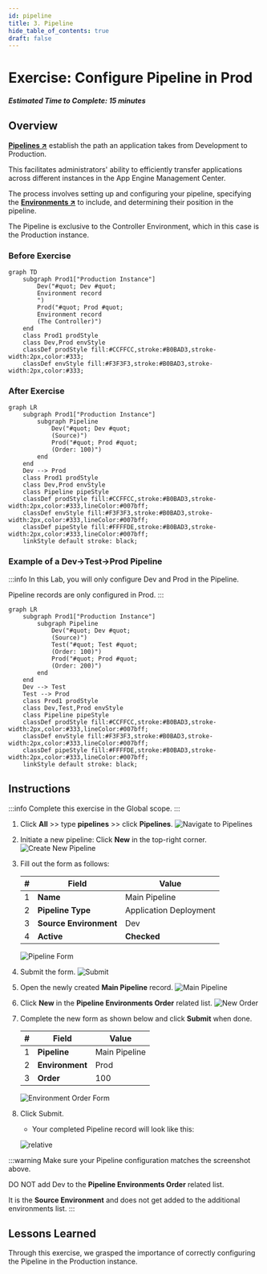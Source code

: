 ```yaml
---
id: pipeline
title: 3. Pipeline
hide_table_of_contents: true
draft: false
---
```


#  Exercise: Configure Pipeline in Prod

##### Estimated Time to Complete: 15 minutes

## Overview

**<a href="https://docs.servicenow.com/csh?topicname=config-pipeline.html&version=latest" target="_blank">Pipelines ↗</a>** establish the path an application takes from Development to Production.

This facilitates administrators' ability to efficiently transfer applications across different instances in the App Engine Management Center.

The process involves setting up and configuring your pipeline, specifying the **<a href="https://docs.servicenow.com/csh?topicname=config-pipeline-environments.html&version=latest" target="_blank">Environments ↗</a>** to include, and determining their position in the pipeline. 

The Pipeline is exclusive to the Controller Environment, which in this case is the Production instance. 

### Before Exercise

``` mermaid
graph TD
    subgraph Prod1["Production Instance"]
        Dev("#quot; Dev #quot;
        Environment record
        ‎")
        Prod("#quot; Prod #quot;
        Environment record
        (The Controller)")
    end
    class Prod1 prodStyle
    class Dev,Prod envStyle
    classDef prodStyle fill:#CCFFCC,stroke:#B0BAD3,stroke-width:2px,color:#333;
    classDef envStyle fill:#F3F3F3,stroke:#B0BAD3,stroke-width:2px,color:#333;
```

### After Exercise

``` mermaid
graph LR
    subgraph Prod1["Production Instance"]
        subgraph Pipeline
            Dev("#quot; Dev #quot;
            (Source)")
            Prod("#quot; Prod #quot;
            (Order: 100)")
        end
    end
    Dev --> Prod
    class Prod1 prodStyle
    class Dev,Prod envStyle
    class Pipeline pipeStyle
    classDef prodStyle fill:#CCFFCC,stroke:#B0BAD3,stroke-width:2px,color:#333,lineColor:#007bff;
    classDef envStyle fill:#F3F3F3,stroke:#B0BAD3,stroke-width:2px,color:#333,lineColor:#007bff;
    classDef pipeStyle fill:#FFFFDE,stroke:#B0BAD3,stroke-width:2px,color:#333,lineColor:#007bff;
    linkStyle default stroke: black;
```

### Example of a Dev->Test->Prod Pipeline

:::info
In this Lab, you will only configure Dev and Prod in the Pipeline.

Pipeline records are only configured in Prod. 
:::

``` mermaid
graph LR
    subgraph Prod1["Production Instance"]
        subgraph Pipeline
            Dev("#quot; Dev #quot;
            (Source)")
            Test("#quot; Test #quot;
            (Order: 100)")
            Prod("#quot; Prod #quot;
            (Order: 200)")
        end
    end
    Dev --> Test
    Test --> Prod
    class Prod1 prodStyle
    class Dev,Test,Prod envStyle
    class Pipeline pipeStyle
    classDef prodStyle fill:#CCFFCC,stroke:#B0BAD3,stroke-width:2px,color:#333,lineColor:#007bff;
    classDef envStyle fill:#F3F3F3,stroke:#B0BAD3,stroke-width:2px,color:#333,lineColor:#007bff;
    classDef pipeStyle fill:#FFFFDE,stroke:#B0BAD3,stroke-width:2px,color:#333,lineColor:#007bff;
    linkStyle default stroke: black;
```


## Instructions
:::info
Complete this exercise in the Global scope. 
:::

1. Click **All** >> type **pipelines** >> click **Pipelines**.
    ![Navigate to Pipelines](/img/lab-aemc/2023-06-30-15-31-49.png)


2. Initiate a new pipeline: Click **New** in the top-right corner.
    ![Create New Pipeline](/img/lab-aemc/2023-06-30-15-19-10.png)


3. Fill out the form as follows:

    |#|Field | Value                     
    |--|--|--
    |1|**Name** | Main Pipeline
    |2|**Pipeline Type** | Application Deployment
    |3|**Source Environment** | Dev                     
    |4|**Active** | **Checked**

    ![Pipeline Form](/img/lab-aemc/2023-07-31-14-55-26.png)


4. Submit the form.
    ![Submit](/img/lab-aemc/2023-07-11-15-49-01.png)


5. Open the newly created **Main Pipeline** record.
    ![Main Pipeline](/img/lab-aemc/2023-07-31-14-57-44.png)


6. Click **New** in the **Pipeline Environments Order** related list.
    ![New Order](/img/lab-aemc/2023-07-31-14-59-00.png)


7. Complete the new form as shown below and click **Submit** when done.

    |#| Field       | Value           
    |-|-|-
    |1| **Pipeline**    | Main Pipeline
    |2| **Environment** | Prod
    |3| **Order**       | 100

    ![Environment Order Form](/img/lab-aemc/2023-07-31-15-02-04.png)


8. Click Submit.

    * Your completed Pipeline record will look like this:

    ![relative](/img/lab-aemc/2023-07-31-15-05-01.png) 

:::warning
Make sure your Pipeline configuration matches the screenshot above.
 
DO NOT add Dev to the **Pipeline Environments Order** related list. 
 
It is the **Source Environment** and does not get added to the additional environments list. 
:::

## Lessons Learned

Through this exercise, we grasped the importance of correctly configuring the Pipeline in the Production instance.